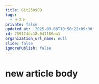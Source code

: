 ```yaml
---
title: Git250909
tags:
  - テスト
private: false
updated_at: '2025-09-08T10:50:22+09:00'
id: 759124dc18c041186ea1
organization_url_name: null
slide: false
ignorePublish: false
---
```

# new article body
